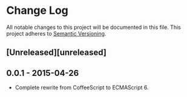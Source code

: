 # Change Log
All notable changes to this project will be documented in this file.
This project adheres to [Semantic Versioning](http://semver.org/).

## [Unreleased][unreleased]

## 0.0.1 - 2015-04-26
- Complete rewrite from CoffeeScript to ECMAScript 6.
